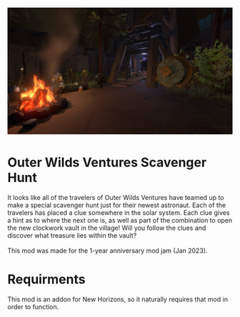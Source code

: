 # ![Scavenger_Hunt](assets/banner_image.png)

# Outer Wilds Ventures Scavenger Hunt
It looks like all of the travelers of Outer Wilds Ventures have teamed up to make a special scavenger hunt just for their newest astronaut. Each of the travelers has placed a clue somewhere in the solar
system. Each clue gives a hint as to where the next one is, as well as part of the combination to open the new clockwork vault in the village! Will you follow the clues and discover what treasure lies
within the vault?<br />
<br />
This mod was made for the 1-year anniversary mod jam (Jan 2023).

# Requirments
This mod is an addon for New Horizons, so it naturally requires that mod in order to function.